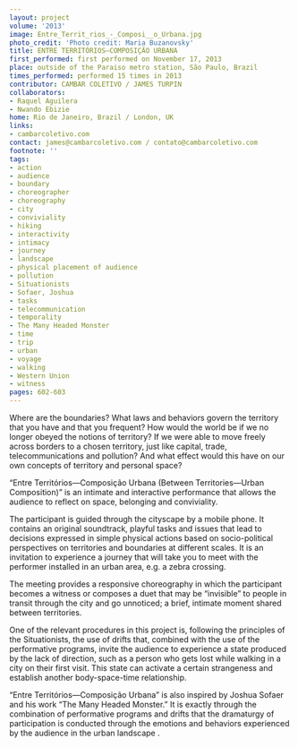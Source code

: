 ```yaml
---
layout: project
volume: '2013'
image: Entre_Territ_rios_-_Composi__o_Urbana.jpg
photo_credit: 'Photo credit: Maria Buzanovsky'
title: ENTRE TERRITÓRIOS—COMPOSIÇÃO URBANA
first_performed: first performed on November 17, 2013
place: outside of the Paraiso metro station, São Paulo, Brazil
times_performed: performed 15 times in 2013
contributor: CAMBAR COLETIVO / JAMES TURPIN
collaborators:
- Raquel Aguilera
- Nwando Ebizie
home: Rio de Janeiro, Brazil / London, UK
links:
- cambarcoletivo.com
contact: james@cambarcoletivo.com / contato@cambarcoletivo.com
footnote: ''
tags:
- action
- audience
- boundary
- choreographer
- choreography
- city
- conviviality
- hiking
- interactivity
- intimacy
- journey
- landscape
- physical placement of audience
- pollution
- Situationists
- Sofaer, Joshua
- tasks
- telecommunication
- temporality
- The Many Headed Monster
- time
- trip
- urban
- voyage
- walking
- Western Union
- witness
pages: 602-603
---
```


Where are the boundaries? What laws and behaviors govern the territory that you have and that you frequent? How would the world be if we no longer obeyed the notions of territory? If we were able to move freely across borders to a chosen territory, just like capital, trade, telecommunications and pollution? And what effect would this have on our own concepts of territory and personal space?

“Entre Territórios—Composição Urbana (Between Territories—Urban Composition)” is an intimate and interactive performance that allows the audience to reflect on space, belonging and conviviality.

The participant is guided through the cityscape by a mobile phone. It contains an original soundtrack, playful tasks and issues that lead to decisions expressed in simple physical actions based on socio-political perspectives on territories and boundaries at different scales. It is an invitation to experience a journey that will take you to meet with the performer installed in an urban area, e.g. a zebra crossing.

The meeting provides a responsive choreography in which the participant becomes a witness or composes a duet that may be “invisible” to people in transit through the city and go unnoticed; a brief, intimate moment shared between territories.

One of the relevant procedures in this project is, following the principles of the Situationists, the use of drifts that, combined with the use of the performative programs, invite the audience to  experience a state produced by the lack of direction, such as a person who gets lost while walking in a city on their first visit. This state can activate a certain strangeness and establish another body-space-time relationship.

“Entre Territórios—Composição Urbana” is also inspired by Joshua Sofaer and his work “The Many Headed Monster.” It is exactly through the combination of performative programs and drifts that the dramaturgy of participation is conducted through the emotions and behaviors experienced by the audience in the urban landscape .
